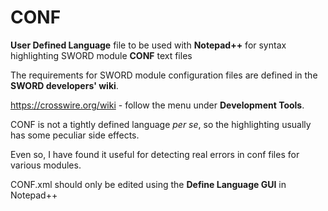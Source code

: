 # CONF
**User Defined Language** file to be used with **Notepad++** for syntax highlighting SWORD module **CONF** text files

The requirements for SWORD module configuration files are defined in the **SWORD developers' wiki**.

https://crosswire.org/wiki - follow the menu under **Development Tools**.

CONF is not a tightly defined language _per se_, so the highlighting usually has some peculiar side effects.

Even so, I have found it useful for detecting real errors in conf files for various modules.

CONF.xml should only be edited using the **Define Language GUI** in Notepad++

